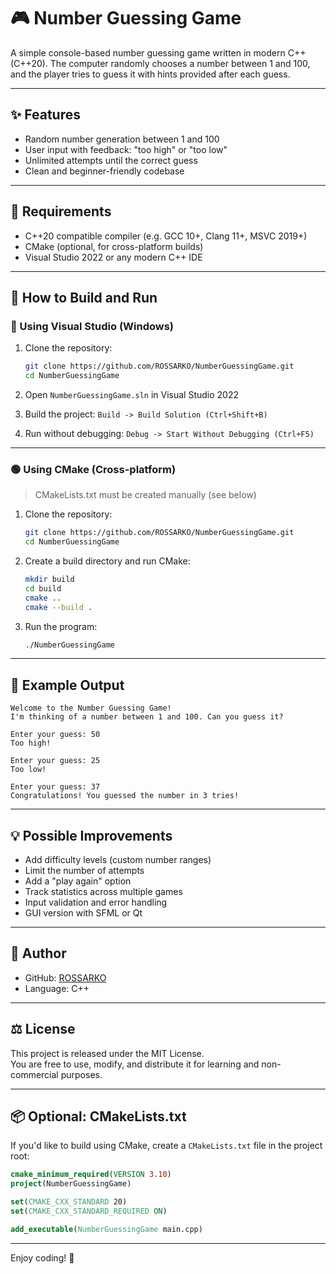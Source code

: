 # 🎮 Number Guessing Game

A simple console-based number guessing game written in modern C++ (C++20). The computer randomly chooses a number between 1 and 100, and the player tries to guess it with hints provided after each guess.

---

## ✨ Features

- Random number generation between 1 and 100
- User input with feedback: "too high" or "too low"
- Unlimited attempts until the correct guess
- Clean and beginner-friendly codebase

---

## 🧰 Requirements

- C++20 compatible compiler (e.g. GCC 10+, Clang 11+, MSVC 2019+)
- CMake (optional, for cross-platform builds)
- Visual Studio 2022 or any modern C++ IDE

---

## 🚀 How to Build and Run

### 🔵 Using Visual Studio (Windows)

1. Clone the repository:
   ```bash
   git clone https://github.com/ROSSARKO/NumberGuessingGame.git
   cd NumberGuessingGame
   ```

2. Open `NumberGuessingGame.sln` in Visual Studio 2022  
3. Build the project: `Build -> Build Solution (Ctrl+Shift+B)`  
4. Run without debugging: `Debug -> Start Without Debugging (Ctrl+F5)`

---

### 🟢 Using CMake (Cross-platform)

> CMakeLists.txt must be created manually (see below)

1. Clone the repository:
   ```bash
   git clone https://github.com/ROSSARKO/NumberGuessingGame.git
   cd NumberGuessingGame
   ```

2. Create a build directory and run CMake:
   ```bash
   mkdir build
   cd build
   cmake ..
   cmake --build .
   ```

3. Run the program:
   ```bash
   ./NumberGuessingGame
   ```

---

## 📄 Example Output

```text
Welcome to the Number Guessing Game!
I'm thinking of a number between 1 and 100. Can you guess it?

Enter your guess: 50
Too high!

Enter your guess: 25
Too low!

Enter your guess: 37
Congratulations! You guessed the number in 3 tries!
```

---

## 💡 Possible Improvements

- Add difficulty levels (custom number ranges)
- Limit the number of attempts
- Add a "play again" option
- Track statistics across multiple games
- Input validation and error handling
- GUI version with SFML or Qt

---

## 👤 Author

- GitHub: [ROSSARKO](https://github.com/ROSSARKO)
- Language: C++

---

## ⚖️ License

This project is released under the MIT License.  
You are free to use, modify, and distribute it for learning and non-commercial purposes.

---

## 📦 Optional: CMakeLists.txt

If you'd like to build using CMake, create a `CMakeLists.txt` file in the project root:

```cmake
cmake_minimum_required(VERSION 3.10)
project(NumberGuessingGame)

set(CMAKE_CXX_STANDARD 20)
set(CMAKE_CXX_STANDARD_REQUIRED ON)

add_executable(NumberGuessingGame main.cpp)
```

---

Enjoy coding! 🎯
